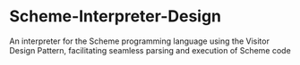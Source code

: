 # Scheme-Interpreter-Design
An interpreter for the Scheme programming language using the Visitor Design Pattern, facilitating seamless parsing and execution of Scheme code
